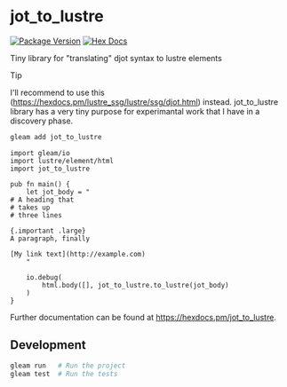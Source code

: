 # jot_to_lustre

[![Package Version](https://img.shields.io/hexpm/v/jot_to_lustre)](https://hex.pm/packages/jot_to_lustre)
[![Hex Docs](https://img.shields.io/badge/hex-docs-ffaff3)](https://hexdocs.pm/jot_to_lustre/)

Tiny library for "translating" djot syntax to lustre elements

> [!TIP]
>
> I'll recommend to use this (https://hexdocs.pm/lustre_ssg/lustre/ssg/djot.html) instead.
> jot_to_lustre library has a very tiny purpose for experimantal work that I have in a discovery phase.

```sh
gleam add jot_to_lustre
```
```gleam
import gleam/io
import lustre/element/html
import jot_to_lustre

pub fn main() {
    let jot_body = "
# A heading that
# takes up
# three lines

{.important .large}
A paragraph, finally

[My link text](http://example.com)
    "

    io.debug(
        html.body([], jot_to_lustre.to_lustre(jot_body)
    )
}
```

Further documentation can be found at <https://hexdocs.pm/jot_to_lustre>.

## Development

```sh
gleam run   # Run the project
gleam test  # Run the tests
```
